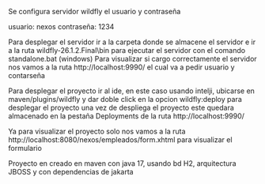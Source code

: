 Se configura servidor wildfly el usuario y contraseña

usuario: nexos
contraseña: 1234

Para desplegar el servidor ir a la carpeta donde se almacene el servidor e ir a la ruta wildfly-26.1.2.Final\bin para ejecutar el servidor con el comando standalone.bat (windows)
Para visualizar si cargo correctamente el servidor nos vamos a la ruta http://localhost:9990/ el cual va a pedir usuario y contarseña

Para desplegar el proyecto ir al ide, en este caso usando intelji, ubicarse en maven/plugins/wildfly y dar doble click en la opcion wildfly:deploy para desplegar el proyecto
una vez de despliega el proyecto este quedara almacenado en la pestaña Deployments de la ruta http://localhost:9990/

Ya para visualizar el proyecto solo nos vamos a la ruta http://localhost:8080/nexos/empleados/form.xhtml para visualizar el formulario

Proyecto en creado en maven con java 17, usando bd H2, arquitectura JBOSS y con dependencias de jakarta
